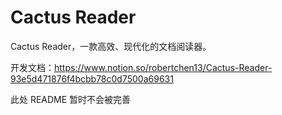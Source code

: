 # Cactus Reader
 Cactus Reader，一款高效、现代化的文档阅读器。
 
 开发文档：https://www.notion.so/robertchen13/Cactus-Reader-93e5d471876f4bcbb78c0d7500a69631
 
 此处 README 暂时不会被完善
